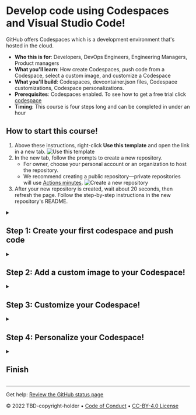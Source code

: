 # Develop code using Codespaces and Visual Studio Code!

<!--step0-->

GitHub offers Codespaces which is a development environment that's hosted in the cloud.

- **Who this is for**: Developers, DevOps Engineers, Engineering Managers, Product managers
- **What you'll learn**: How create Codespaces, push code from a Codespace, select a custom image, and customize a Codespace
- **What you'll build**: Codespaces, devcontainer.json files, Codespace customizations, Codespace personalizations.
- **Prerequisites**: Codespaces enabled. To see how to get a free trial click  [codespace](https://github.com/features/codespaces)
- **Timing**: This course is four steps long and can be completed in under an hour

<summary><h2> How to start this course!</h2></summary>
 
1. Above these instructions, right-click **Use this template** and open the link in a new tab.
   ![Use this template](https://user-images.githubusercontent.com/1221423/169618716-fb17528d-f332-4fc5-a11a-eaa23562665e.png)
2. In the new tab, follow the prompts to create a new repository.
   - For owner, choose your personal account or an organization to host the repository.
   - We recommend creating a public repository—private repositories will use [Actions minutes](https://docs.github.com/en/billing/managing-billing-for-github-actions/about-billing-for-github-actions).
   ![Create a new repository](https://user-images.githubusercontent.com/1221423/169618722-406dc508-add4-4074-83f0-c7a7ad87f6f3.png)
3. After your new repository is created, wait about 20 seconds, then refresh the page. Follow the step-by-step instructions in the new repository's README.

<!--endstep0-->


<details id=1>
<summary><h2>Step 1: Create your first codespace and push code</h2></summary>

_Welcome to "Develop code using Codespaces and Visual Studio Code"! :wave:_

**What's the big deal about using a Github codespace for software development**: A codespace is a development environment that's hosted in the cloud. You can customize your project for GitHub Codespaces by committing Configuration-as-Code files, which creates a repeatable codespace configuration for all users of your project. Each codespace runs on a virtual machine hosted by GitHub. You can choose the type of machine you want to use, depending on the resources you need.

GitHub offers a range of features to help your development team customize a Codespace to reach peak configuration and performance needs. Some features of Codespaces are:

- Create a Codespace from your repository 
- Push code from the Codespace to your repository
- Use VS Code to develop code
- Customize the codespace with custom images
- Manage the Codespace
   
**What is a Codespace**: A Codespace is a development environment that's hosted in the cloud, it is accessible by one click on the homepage from your repository.

### :keyboard: Activity: Start a Codespace.

**We recommend opening another browser tab to work through the following activities so you can keep these instructions open for reference.**

1. Start from the landing page of your repository.
2. Click the `Code` button located in the middle of the page.
3. Click the `Codespaces` tab on the box that pops up.
4. Click the `Create codespaces on main` button.
**Wait about 2 minutes for the codespace to spin itself up. Note, its a VM spinning up in the background**
5. Verify your codespace is is running. The browser should contain a VS code web based editor a a terminal should be present such as the below:
![codespace1](https://user-images.githubusercontent.com/26442605/207355196-71aab43f-35a9-495b-bcfe-bf3773c2f1b3.png)

### :keyboard: Activity: Push code to your repository from the codespace

1. From inside the Codespace in the VS Code explorer window select the `index.html` file.
2. Add the following code inside of the `<html>` tag:
```
<h1>Hello from the codespace!</h1>
```
3. Save the file. Note: The file should autosave.
4. Commit the file changes. From the VS Code terminal enter:
```
git commit -a -m "Adding hello from the codespace!"
```
5. Push the changes back to your repository. From the VS Code terminal etner:
```
git push
```
6. Your code has been pushed to your repository!
7. Switch back to the homepage of your repository and view the `index.html` to verify the new code was pushed to your repository.
	
**Wait about 20 seconds then refresh this page for the next step**
</details>

<details id=2>
<summary><h2>Step 2: Add a custom image to your Codespace!</h2></summary>

_Nice work! :tada: You created your first Codespace and pushed codes using VS Code!_

You can configure the dev container for a repository so that codespaces created for that repository give you a tailored development environment, complete with all the tools and runtimes you need to work on a specific project

**What are Development containers?**: Development containers, or dev containers, are Docker containers that are specifically configured to provide a fully featured development environment. Whenever you work in a codespace, you are using a dev container on a virtual machine.

A dev container file is a JSON files that lets you customize the default image that runs your Codespace, VS code settings, run custom code, forward ports and much more!

Let's add a `devcontainer.json` file and add a custom image.
 
### :keyboard: Activity: Add a .devcontainer.json file to customize your Codespace

1. Start from the landing page of your repository.
2. Click `Add file`
3. Click `Create new file`
4. Type or paste the folling in the `Name you file...` prompt
```
.devcontainer/devcontainer.json
```
5. In the body of the `Edit new file` text box add:
```
{
    // Name this configuration
    "name": "Codespace for Skills!",
    //Use base codespace image then pull Valet on postCreateCommand,  
    "image": "mcr.microsoft.com/vscode/devcontainers/universal:latest",
    
    "remoteUser": "codespace",
    "overrideCommand": false
}
```
6. Click Commit changes directly to the main branch.
7. Create a new Codespace by navigating to the landing page of your repository.
8. Click the `Code` button located in the middle of the page.
9. Click the `Codespaces` tab on the box that pops up.
10. Click the `Create codespaces on main` button OR click the `+` sign on the tab. This will create a new Codespace on the main branch.
**Wait about 2 minutes for the codespace to spin itself up. Note, its a VM spinning up in the background**
11. Verify your codespace is is running as you did above.

Note the image being used is the default image provided for Codespaces. It includes runtimes and tools for Python, Node.js, Docker, and more. See the full list here: https://aka.ms/ghcs-default-image but any custom image can be used by your development team that has the required prerequisites installed on their image for more see: [Codespace image](https://aka.ms/configure-codespace) for more details. 
	
**Wait about 20 seconds then refresh this page for the next step**

</details>
<details id=3>
	
<summary><h2>Step 3: Customize your Codespace!</h2></summary>

_Nice work! :tada: You created a Codespace with a custom image!_

You can customize GitHub Codespaces by adding VS code extensions, adding features, setting host requirements, and much more when the Codespace is created.
	
Let's customize some setting in the .devcontainer.json file!

 ### :keyboard: Activity: Add customizations to the devcontainer file

1. Edit the `.devcontainer/devcontainer.json` file.
2. Add the following customizations to the body of the file before the last `}`. 
```
    ,    
    // Add the IDs of extensions you want installed when the container is created.
    "customizations": {
        "vscode": {
            "extensions": [
                "GitHub.copilot"
            ]
        },
        "codespaces": {
            "openFiles": [
                "codespace.md"
            ]
        }
    }
```
3. Click Commit changes directly to the main branch.
4. Create a new Codespace by navigating to the landing page of your repository.
5. Click the `Code` button located in the middle of the page.
6. Click the `Codespaces` tab on the box that pops up.
7. Click the `Create codespaces on main` button OR click the `+` sign on the tab. This will create a new Codespace on the main branch.
**Wait about 2 minutes for the codespace to spin itself up. Note, its a VM spinning up in the background**
8. Verify your codespace is is running as you did above.
9. The `codespace.md` file should show up in the VS code editor.
10. The `copilot` extension should show up in the VS code extension list.
	
This will add a VS code extension as well as open a file on start up of the codespace.

Next lets add some code to run on creation of the Codespace!

 ### :keyboard: Activity: Execute code on creation of the Codespace

1. Edit the `.devcontainer/devcontainer.json` file.
2. Add the following postCreateCommand to the body of the file before the last `}`. 
```
    ,
    "postCreateCommand": "echo '# Writing code on Codespace Creation!'  >> codespace.md"
```
3. Click Commit changes directly to the main branch.
4. Create a new Codespace by navigating to the landing page of your repository.
5. Click the `Code` button located in the middle of the page.
6. Click the `Codespaces` tab on the box that pops up.
7. Click the `Create codespaces on main` button OR click the `+` sign on the tab. This will create a new Codespace on the main branch.
**Wait about 2 minutes for the codespace to spin itself up. Note, its a VM spinning up in the background**
8. Verify your codespace is is running as you did above.
9. Verify the `codespace.md` file now has the text `Writing code on Codespace Creation!`.
	
**Wait about 20 seconds then refresh this page for the next step.**
 
</details>

<details id=4>
<summary><h2>Step 4: Personalize your Codespace!</h2></summary>

_Nicely done customizing your Codespace!_ :partying_face:

When using any development environment customizing the settings and tools to your preferences and workflows is an important step. GitHub Codespaces allows for two main ways of personalizing your codespaces which are `Settings Sync` with VS Code and `dot files`.
	
`Dot files` will be the focus of this activity.
	
**What are `dot files`?**: Dotfiles are files and folders on Unix-like systems starting with . that control the configuration of applications and shells on your system. You can store and manage your dotfiles in a repository on GitHub.

Let's see how this works!

### :keyboard: Activity: Enable a `dot file` for your Codespace

1. Start from the landing page of your repository.
2. In the upper-right corner of any page, click your profile photo, then click Settings
3. In the `Code, planning, and automation` section of the sidebar, click  Codespaces.
4. Under `Dotfiles`, select `Automatically install dotfiles` so that GitHub Codespaces automatically installs your dotfiles into every new codespace you create.
5. Choose YOUR current skills working repository as the repository install dotfiles from.

### :keyboard: Activity: Add a `dot file` to your reposiotry and run your Codespace
	
1. Start from the landing page of your repository.
2. Click the `Code` button located in the middle of the page.
3. Click the `Codespaces` tab on the box that pops up.
4. Click the `Create codespaces on main` button.
**Wait about 2 minutes for the codespace to spin itself up. Note, its a VM spinning up in the background**
5. Verify your codespace is is running. The browser should contain a VS code web based editor a a terminal should be present such as the below:
![codespace1](https://user-images.githubusercontent.com/26442605/207355196-71aab43f-35a9-495b-bcfe-bf3773c2f1b3.png)

1. From inside the Codespace in the VS Code explorer window create a new file `setup.sh`.
2. Add the following code inside of the file:
```
#!/bin/bash

sudo apt-get update
sudo apt-get install sl
```
	
3. Save the file. Note: The file should autosave.
4. Commit the file changes. From the VS Code terminal enter:
```
git add setup.sh --chmod=+x
git commit -m "Adding setup.sh from the codespace!"
```
5. Push the changes back to your repository. From the VS Code terminal etner:
```
git push
```
6. Switch back to the homepage of your repository and view the `setup.sh` to verify the new code was pushed to your repository.
7. Close the Codespace web browser tab.
8. Click the `Create codespaces on main` button OR click the `+` sign on the tab. This will create a new Codespace on the main branch.
**Wait about 2 minutes for the codespace to spin itself up. Note, its a VM spinning up in the background**
9. Verify your codespace is is running as you did above.
10. Verify the `setup.sh` file is present in your VS code editor.
11. From the VS Code terminal type or paste:
```
/usr/games/sl
```
11. Enjoy the show!

**Wait about 20 seconds then refresh this page for the next step.**
</details>

<details id=X>
<summary><h2>Finish</h2></summary>

_Congratulations friend, you've completed this course!_

<img src="https://octodex.github.com/images/welcometocat.png" alt=celebrate width=300 align=right>

Here's a recap of all the tasks you've accomplished in your repository:

* You've learned how to create a Codespace and push code to your repository from the Codespace.
* You've learned how to use custom images in your Codespace.
* You've learned how to customize your Codespace.
* You've learned how to persoalize your Codespace.

### Additional learning and resources

- [Developing in a codespace](https://docs.github.com/en/codespaces/developing-in-codespaces/developing-in-a-codespace). Learn how to delete, open an existing, connect to a private network, forward ports, and much more inside a Codespace
- [Set up your repository](https://docs.github.com/en/codespaces/setting-up-your-project-for-codespaces/introduction-to-dev-containers). Learn how to set minimum machine spces, add badges, set up a template repo, and much more inside a Codespace.
- [Personalize and Customize Codespaces](https://docs.github.com/en/codespaces/customizing-your-codespace/personalizing-github-codespaces-for-your-account). Learn how to use setting sync, dotfiles, set the default region, set the default editor, and much for your Codespace.
- [Prebuild your Codespace](https://docs.github.com/en/codespaces/prebuilding-your-codespaces/about-github-codespaces-prebuilds)
- [Manage your Codespace](https://docs.github.com/en/codespaces/managing-codespaces-for-your-organization/enabling-github-codespaces-for-your-organization)


### What's next?

- Learn more about securing your supply chain by reading: [GitHub Codespaces overview](https://docs.github.com/en/codespaces/overview).
- [We'd love to hear what you thought of this course](https://github.com/skills/.github/discussions).
- [Learn another GitHub skill](https://github.com/skills).
- [Read the Get started with GitHub docs](https://docs.github.com/en/get-started).
- To find projects to contribute to, check out [GitHub Explore](https://github.com/explore).

</details>

---

Get help: [Review the GitHub status page](https://www.githubstatus.com/)

&copy; 2022 TBD-copyright-holder &bull; [Code of Conduct](https://www.contributor-covenant.org/version/2/1/code_of_conduct/code_of_conduct.md) &bull; [CC-BY-4.0 License](https://creativecommons.org/licenses/by/4.0/legalcode)

